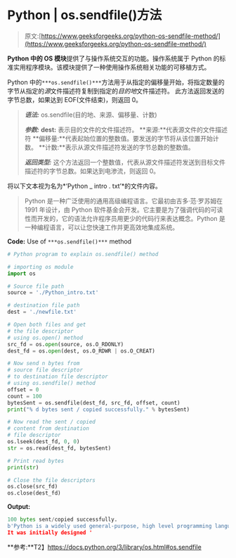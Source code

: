 # Python | os.sendfile()方法

> 原文:[https://www.geeksforgeeks.org/python-os-sendfile-method/](https://www.geeksforgeeks.org/python-os-sendfile-method/)

**Python 中的 OS 模块**提供了与操作系统交互的功能。操作系统属于 Python 的标准实用程序模块。该模块提供了一种使用操作系统相关功能的可移植方式。

Python 中的`***os.sendfile()***`方法用于从指定的偏移量开始，将指定数量的字节从指定的*源*文件描述符复制到指定的*目的地*文件描述符。
此方法返回发送的字节总数，如果达到 EOF(文件结束)，则返回 0。

> ***语法:*** os.sendfile(目的地、来源、偏移量、计数)
> 
> ***参数:***
> **dest:** 表示目的文件的文件描述符。
> **来源:**代表源文件的文件描述符
> **偏移量:**代表起始位置的整数值。要发送的字节将从该位置开始计数。
> **计数:**表示从源文件描述符发送的字节总数的整数值。
> 
> ***返回类型:*** 这个方法返回一个整数值，代表从源文件描述符发送到目标文件描述符的字节总数。如果达到电渗流，则返回 0。

将以下文本视为名为*‘Python _ intro . txt’*的文件内容。

> Python 是一种广泛使用的通用高级编程语言。它最初由吉多·范·罗苏姆在 1991 年设计，由 Python 软件基金会开发。它主要是为了强调代码的可读性而开发的，它的语法允许程序员用更少的代码行来表达概念。Python 是一种编程语言，可以让您快速工作并更高效地集成系统。

**Code:** Use of `***os.sendfile()***` method

```py
# Python program to explain os.sendfile() method 

# importing os module 
import os

# Source file path
source = './Python_intro.txt'

# destination file path
dest = './newfile.txt'

# Open both files and get
# the file descriptor
# using os.open() method
src_fd = os.open(source, os.O_RDONLY)
dest_fd = os.open(dest, os.O_RDWR | os.O_CREAT)

# Now send n bytes from
# source file descriptor
# to destination file descriptor
# using os.sendfile() method
offset = 0
count = 100
bytesSent = os.sendfile(dest_fd, src_fd, offset, count)
print("% d bytes sent / copied successfully." % bytesSent)

# Now read the sent / copied
# content from destination
# file descriptor 
os.lseek(dest_fd, 0, 0)
str = os.read(dest_fd, bytesSent)

# Print read bytes
print(str)

# Close the file descriptors
os.close(src_fd)
os.close(dest_fd)
```

**Output:**

```py
100 bytes sent/copied successfully.
b'Python is a widely used general-purpose, high level programming language.
It was initially designed '

```

**参考:**T2】https://docs.python.org/3/library/os.html#os.sendfile